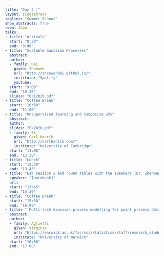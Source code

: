 ```yaml
---
title: "Day 2 |"
layout: singletrack
tagline: "Summer School"
show_abstracts: true
room: Zoom
talks:
- title: "Arrivals"
  start: "8:30"
  end: "9:00"
- title: "Scalable Gaussian Processes"
  abstract:
  author:
  - family: Dai
    given: Zhenwen
    url: "http://zhenwendai.github.io/"
    institute: "Spotify"
    youtube: 
  start: "9:00"
  end: "10:30"
  slides: "Dai2020.pdf"
- title: "Coffee Break"
  start: "10:30"
  end: "11:00"
- title: "Unsupervised learning and Composite GPs"
  abstract:
  author:
  slides: "Ek2020.pdf"
  - family: Ek
    given: Carl Henrik
    url: "http://carlhenrik.com/"
    institute: "University of Cambridge"
  start: "11:00"
  end: "12:30"
- title: "Lunch"
  start: "12:30"
  end: "13:45"
- title: "Lab session 2 and round tables with the speakers (Dr. Zhenwen Dai and Dr. Carl Henrik Ek)"
  speaker: "[notebook]"
  url:
  start: "13:45"
  end: "15:30"
- title: "Coffee Break"
  start: "15:30"
  end: "16:00"
- title: " Multi-task Gaussian process modelling for point process data"
  abstract:
  author:
  - family: Aglietti
    given: Virginia
    url: "https://warwick.ac.uk/fac/sci/statistics/staff/research_students/aglietti/"
    institute: "University of Warwick"
  start: "16:00"
  end: "17:00"
---
```

